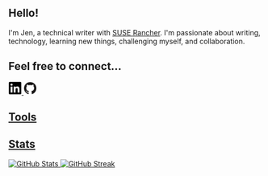 ## Hello!

I'm Jen, a technical writer with [SUSE Rancher](https://www.suse.com/products/suse-rancher/). I'm passionate about writing, technology, learning new things, challenging myself, and collaboration.

## Feel free to connect...

<a href="https://www.linkedin.com/in/jennifer-travinski-85320858">
<img src="https://github.com/devicons/devicon/blob/master/icons/linkedin/linkedin-plain.svg" width="26" /> 

<a href=https://github.com/jtravee>
<img src="https://github.com/devicons/devicon/blob/master/icons/github/github-original.svg" width="26" />


## Tools


## Stats

![GitHub Stats](https://github-readme-stats.vercel.app/api?username=jtravee&theme=gruvbox)
[![GitHub Streak](https://github-readme-streak-stats.herokuapp.com/?user=jtravee&theme=gruvbox)](https://git.io/streak-stats)
